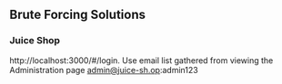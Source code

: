 ## Brute Forcing Solutions
### Juice Shop
http://localhost:3000/#/login.
Use email list gathered from viewing the Administration page
admin@juice-sh.op:admin123
